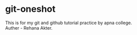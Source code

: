 # git-oneshot
This is for my git and github tutorial practice by apna college.
<br>
Auther - Rehana Akter.
